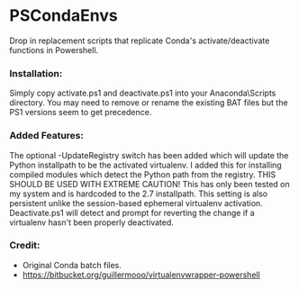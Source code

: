 PSCondaEnvs
===========

Drop in replacement scripts that replicate Conda's activate/deactivate functions in Powershell.


### Installation:
Simply copy activate.ps1 and deactivate.ps1 into your Anaconda\Scripts directory.  You may need to remove or rename the existing BAT files but the PS1 versions seem to get precedence.

### Added Features:
The optional -UpdateRegistry switch has been added which will update the Python installpath to be the activated virtualenv.  I added this for installing compiled modules which detect the Python path from the registry.
THIS SHOULD BE USED WITH EXTREME CAUTION!  This has only been tested on my system and is hardcoded to the 2.7 installpath.  This setting is also persistent unlike the session-based ephemeral virtualenv activation.  Deactivate.ps1 will detect and prompt for reverting the change if a virtualenv hasn't been properly deactivated.

### Credit:
* Original Conda batch files.
* https://bitbucket.org/guillermooo/virtualenvwrapper-powershell
